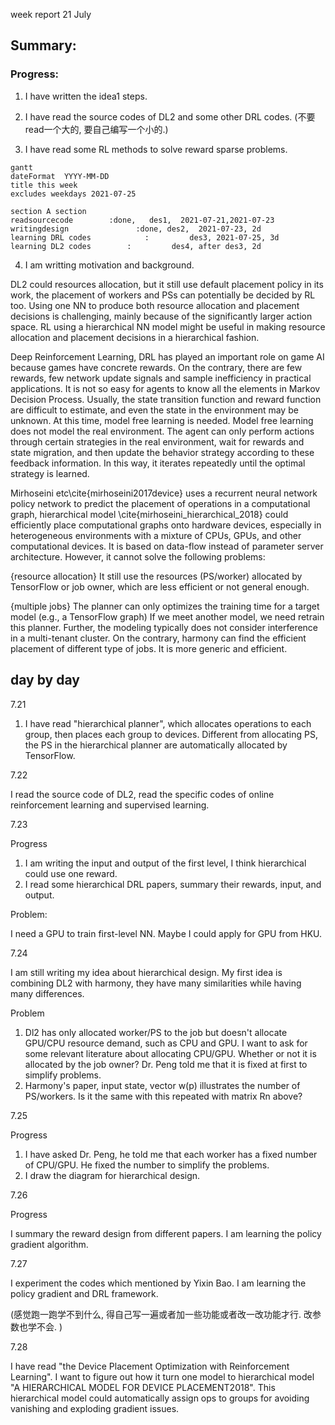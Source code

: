 week report 21 July

## Summary:

### Progress:

1. I have written the idea1 steps.
2. I have read the source codes of DL2 and some other DRL codes. (不要read一个大的, 要自己编写一个小的.)

3. I have read some RL methods to solve reward sparse problems.

```mermaid
gantt
dateFormat  YYYY-MM-DD
title this week
excludes weekdays 2021-07-25

section A section
readsourcecode        :done,   des1,  2021-07-21,2021-07-23
writingdesign               :done, des2,  2021-07-23, 2d
learning DRL codes            :         des3, 2021-07-25, 3d
learning DL2 codes        :         des4, after des3, 2d

```

4. I am writting motivation and background.

  DL2  could  resources  allocation,  but  it  still  use  default placement  policy  in  its  work,  the  placement  of  workers  and PSs can  potentially be decided  by RL  too. Using one  NN to produce  both  resource  allocation  and  placement  decisions  is challenging, mainly because of the significantly larger action space.  RL  using  a  hierarchical  NN  model  might  be  useful in  making  resource  allocation  and  placement  decisions  in  a hierarchical fashion.

  Deep Reinforcement Learning, DRL has played an important role on game AI because games have concrete rewards. On the contrary, there are few rewards, few network update signals and sample inefficiency in practical applications. It is not so easy for agents to know all the elements in Markov Decision Process. Usually, the state transition function and reward function are difficult to estimate, and even the state in the environment may be unknown. At this time, model free learning is needed. Model free learning does not model the real environment. The agent can only perform actions through certain strategies in the real environment, wait for rewards and state migration, and then update the behavior strategy according to these feedback information. In this way, it iterates repeatedly until the optimal strategy is learned.

Mirhoseini etc\cite{mirhoseini2017device} uses a recurrent neural network policy network to predict the placement of operations in a computational graph, hierarchical model \cite{mirhoseini_hierarchical_2018} could efficiently place computational graphs onto hardware devices, especially in heterogeneous environments with a mixture of CPUs, GPUs, and other computational devices. It is based on data-flow instead of parameter server architecture. However, it cannot solve the following problems: 

{resource allocation} It still use the resources (PS/worker) allocated by TensorFlow or job owner, which are less efficient or not general enough.   

{multiple jobs}  The planner can only optimizes the training time for a target model (e.g., a TensorFlow graph) If we meet another model, we need retrain this planner. Further, the modeling typically does not consider interference in a multi-tenant cluster.  On the contrary, harmony can find the efficient placement of different type of jobs. It is more generic and efficient. 

## day by day

7.21 

1. I have read "hierarchical planner", which allocates operations to each group, then places each group to devices. Different from allocating PS, the PS in the hierarchical planner are automatically allocated by TensorFlow. 

7.22

I read the source code of DL2, read the specific codes of online reinforcement learning and supervised learning.

7.23

Progress

1. I am writing the input and output of the first level, I think hierarchical could use one reward. 
2.  I read some hierarchical DRL papers, summary their rewards, input, and output.

Problem:

I need a GPU to train first-level NN. Maybe I could apply for GPU from HKU.

7.24

I am still writing my idea about hierarchical design. My first idea is combining DL2 with harmony, they have many similarities while having many differences. 

Problem

1. Dl2 has only allocated worker/PS to the job but doesn't allocate GPU/CPU resource demand, such as CPU and GPU. I want to ask for some relevant literature about allocating CPU/GPU. Whether or not it is allocated by the job owner? Dr. Peng told me that it is fixed at first to simplify problems.
2. Harmony's paper, input state, vector w(p) illustrates the number of PS/workers. Is it the same with this repeated with matrix Rn above?

7.25

Progress

1. I have asked Dr. Peng, he told me that each worker has a fixed number of  CPU/GPU. He fixed the number to simplify the problems.
2. I draw the diagram for hierarchical design.

7.26

Progress

I summary the reward design from different papers. I am learning the policy gradient algorithm.

7.27

I experiment the codes which mentioned by Yixin Bao. I am learning the policy gradient and DRL framework.

(感觉跑一跑学不到什么, 得自己写一遍或者加一些功能或者改一改功能才行. 改参数也学不会.  )

7.28

I have read "the Device Placement Optimization with Reinforcement Learning". I want to figure out how it turn one model to hierarchical model "A HIERARCHICAL MODEL FOR DEVICE PLACEMENT2018". This hierarchical model could automatically assign ops to groups for avoiding vanishing and exploding gradient issues.

